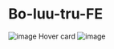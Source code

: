 # Bo-luu-tru-FE
![image](https://user-images.githubusercontent.com/72342095/128689452-d9a634f9-b830-46f6-b2d2-7b1b6c06b002.png)
Hover card
![image](https://user-images.githubusercontent.com/72342095/128689475-f80ac73a-fd93-418d-8a96-4fdc9c0e0f92.png)
